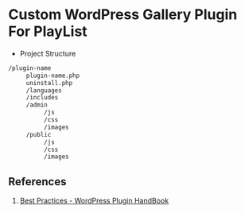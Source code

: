 # Custom WordPress Gallery Plugin For PlayList

- Project Structure

```bash
/plugin-name
     plugin-name.php
     uninstall.php
     /languages
     /includes
     /admin
          /js
          /css
          /images
     /public
          /js
          /css
          /images
```

## References

1. [Best Practices - WordPress Plugin HandBook](https://developer.wordpress.org/plugins/plugin-basics/best-practices/)